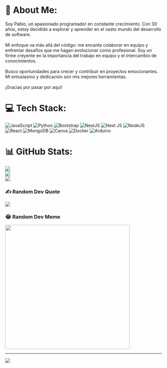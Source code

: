 # 💫 About Me:
Soy Pablo, un apasionado programador en constante crecimiento. Con 30 años, estoy decidido a explorar y aprender en el vasto mundo del desarrollo de software.<br><br>Mi enfoque va más allá del código: me encanta colaborar en equipo y enfrentar desafíos que me hagan evolucionar como profesional. Soy un firme creyente en la importancia del trabajo en equipo y el intercambio de conocimientos.<br><br>Busco oportunidades para crecer y contribuir en proyectos emocionantes. Mi entusiasmo y dedicación son mis mejores herramientas.<br><br>¡Gracias por pasar por aquí!


# 💻 Tech Stack:
![JavaScript](https://img.shields.io/badge/javascript-%23323330.svg?style=plastic&logo=javascript&logoColor=%23F7DF1E) ![Python](https://img.shields.io/badge/python-3670A0?style=plastic&logo=python&logoColor=ffdd54) ![Bootstrap](https://img.shields.io/badge/bootstrap-%238511FA.svg?style=plastic&logo=bootstrap&logoColor=white) ![NestJS](https://img.shields.io/badge/nestjs-%23E0234E.svg?style=plastic&logo=nestjs&logoColor=white) ![Next JS](https://img.shields.io/badge/Next-black?style=plastic&logo=next.js&logoColor=white) ![NodeJS](https://img.shields.io/badge/node.js-6DA55F?style=plastic&logo=node.js&logoColor=white) ![React](https://img.shields.io/badge/react-%2320232a.svg?style=plastic&logo=react&logoColor=%2361DAFB) ![MongoDB](https://img.shields.io/badge/MongoDB-%234ea94b.svg?style=plastic&logo=mongodb&logoColor=white) ![Canva](https://img.shields.io/badge/Canva-%2300C4CC.svg?style=plastic&logo=Canva&logoColor=white) ![Docker](https://img.shields.io/badge/docker-%230db7ed.svg?style=plastic&logo=docker&logoColor=white) ![Arduino](https://img.shields.io/badge/-Arduino-00979D?style=plastic&logo=Arduino&logoColor=white)
# 📊 GitHub Stats:
![](https://github-readme-stats.vercel.app/api?username=PabloMacieyko&theme=shades-of-purple&hide_border=false&include_all_commits=false&count_private=false)<br/>
![](https://github-readme-streak-stats.herokuapp.com/?user=PabloMacieyko&theme=shades-of-purple&hide_border=false)<br/>
![](https://github-readme-stats.vercel.app/api/top-langs/?username=PabloMacieyko&theme=shades-of-purple&hide_border=false&include_all_commits=false&count_private=false&layout=compact)

### ✍️ Random Dev Quote
![](https://quotes-github-readme.vercel.app/api?type=horizontal&theme=tokyonight)

### 😂 Random Dev Meme
<img src='https://randommeme-five.vercel.app/' style="height: 400px;"/>

---
[![](https://visitcount.itsvg.in/api?id=PabloMacieyko&icon=7&color=1)](https://visitcount.itsvg.in)

<!-- Proudly created with GPRM ( https://gprm.itsvg.in ) -->
